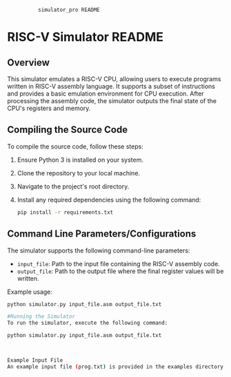               simulator_pro README
# RISC-V Simulator README

## Overview

This simulator emulates a RISC-V CPU, allowing users to execute programs written in RISC-V assembly language. It supports a subset of instructions and provides a basic emulation environment for CPU execution. After processing the assembly code, the simulator outputs the final state of the CPU's registers and memory.

## Compiling the Source Code

To compile the source code, follow these steps:

1. Ensure Python 3 is installed on your system.
2. Clone the repository to your local machine.
3. Navigate to the project's root directory.
4. Install any required dependencies using the following command:

   ```bash
   pip install -r requirements.txt

## Command Line Parameters/Configurations

The simulator supports the following command-line parameters:

- `input_file`: Path to the input file containing the RISC-V assembly code.
- `output_file`: Path to the output file where the final register values will be written.

Example usage:

```bash
python simulator.py input_file.asm output_file.txt

#Running the Simulator
To run the simulator, execute the following command:

python simulator.py input_file.asm output_file.txt


     
Example Input File
An example input file (prog.txt) is provided in the examples directory. This file can be used to test the simulator. Ensure your assembly code follows the syntax and format specified by the simulator.

